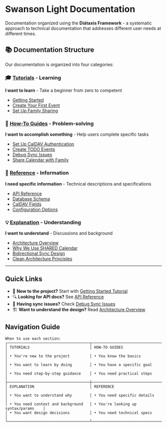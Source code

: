 # Swanson Light Documentation

Documentation organized using the **Diátaxis Framework** - a systematic approach to technical documentation that addresses different user needs at different times.

## 📚 Documentation Structure

Our documentation is organized into four categories:

### 🎓 [Tutorials](./tutorials/) - Learning

**I want to learn** - Take a beginner from zero to competent

- [Getting Started](./tutorials/01-getting-started.md)
- [Create Your First Event](./tutorials/02-first-event.md)
- [Set Up Family Sharing](./tutorials/03-family-sharing.md)

### 🔧 [How-To Guides](./how-to/) - Problem-solving

**I want to accomplish something** - Help users complete specific tasks

- [Set Up CalDAV Authentication](./how-to/setup-caldav-auth.md)
- [Create TODO Events](./how-to/create-todo-events.md)
- [Debug Sync Issues](./how-to/debug-sync-issues.md)
- [Share Calendar with Family](./how-to/share-with-family.md)

### 📖 [Reference](./reference/) - Information

**I need specific information** - Technical descriptions and specifications

- [API Reference](./reference/api.md)
- [Database Schema](./reference/database-schema.md)
- [CalDAV Fields](./reference/caldav-fields.md)
- [Configuration Options](./reference/configuration.md)

### 💡 [Explanation](./explanation/) - Understanding

**I want to understand** - Discussions and background

- [Architecture Overview](./explanation/architecture.md)
- [Why We Use SHARED Calendar](./explanation/shared-calendar-rationale.md)
- [Bidirectional Sync Design](./explanation/bidirectional-sync.md)
- [Clean Architecture Principles](./explanation/clean-architecture.md)

---

## Quick Links

- 🚀 **New to the project?** Start with [Getting Started Tutorial](./tutorials/01-getting-started.md)
- 🔍 **Looking for API docs?** See [API Reference](./reference/api.md)
- 🐛 **Having sync issues?** Check [Debug Sync Issues](./how-to/debug-sync-issues.md)
- 🏗️ **Want to understand the design?** Read [Architecture Overview](./explanation/architecture.md)

## Navigation Guide

```
When to use each section:
┌─────────────────────────────────────┬───────────────────────────────────────┐
│ TUTORIALS                           │ HOW-TO GUIDES                         │
│ • You're new to the project         │ • You know the basics                │
│ • You want to learn by doing        │ • You have a specific goal           │
│ • You need step-by-step guidance    │ • You need practical steps           │
├─────────────────────────────────────┼───────────────────────────────────────┤
│ EXPLANATION                         │ REFERENCE                             │
│ • You want to understand why        │ • You need specific details          │
│ • You need context and background   │ • You're looking up syntax/params    │
│ • You want design decisions         │ • You need technical specs           │
└─────────────────────────────────────┴───────────────────────────────────────┘
```
